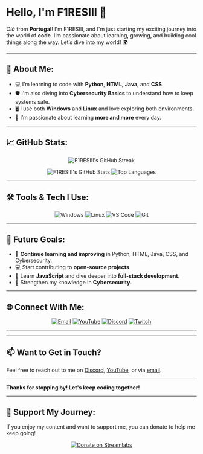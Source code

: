 # Hello, I'm F1RESIII 👋

*Olá* from **Portugal**! I'm F1RESIII, and I'm just starting my exciting journey into the world of **code**. I’m passionate about learning, growing, and building cool things along the way. Let’s dive into my world! 🌍

---

## 🚀 About Me:
- 💻 I’m learning to code with **Python**, **HTML**, **Java**, and **CSS**.
- 🛡️ I'm also diving into **Cybersecurity Basics** to understand how to keep systems safe.
- 🖥️ I use both **Windows** and **Linux** and love exploring both environments.
- 🚀 I’m passionate about learning **more and more** every day.

---

## 📈 GitHub Stats:
<p align="center">
  <img src="https://github-readme-streak-stats.herokuapp.com?user=f1resiii&theme=radical&hide_border=true&date_format=M%20j%5B%2C%20Y%5D" alt="F1RESIII's GitHub Streak" />
</p>
<p align="center">
  <img src="https://github-readme-stats.vercel.app/api?username=f1resiii&show_icons=true&theme=radical&hide_border=true" alt="F1RESIII's GitHub Stats" />
  <img src="https://github-readme-stats.vercel.app/api/top-langs/?username=f1resiii&layout=compact&theme=radical&hide_border=true" alt="Top Languages" />
</p>

---

## 🛠️ Tools & Tech I Use:

<p align="center">
  <img src="https://img.shields.io/badge/Windows-0078D6?style=for-the-badge&logo=windows&logoColor=white" alt="Windows">
  <img src="https://img.shields.io/badge/Linux-FCC624?style=for-the-badge&logo=linux&logoColor=black" alt="Linux">
  <img src="https://img.shields.io/badge/VSCode-007ACC?style=for-the-badge&logo=visual-studio-code&logoColor=white" alt="VS Code">
  <img src="https://img.shields.io/badge/Git-F05032?style=for-the-badge&logo=git&logoColor=white" alt="Git">
</p>

---

## 🎯 Future Goals:
- 🌱 **Continue learning and improving** in Python, HTML, Java, CSS, and Cybersecurity.
- 💻 Start contributing to **open-source projects**.
- 🎯 Learn **JavaScript** and dive deeper into **full-stack development**.
- 🔐 Strengthen my knowledge in **Cybersecurity**.

---

## 🌐 Connect With Me:

<p align="center">
  <a href="mailto:coding.rodrigo@gmail.com"><img src="https://img.shields.io/badge/Gmail-D14836?style=for-the-badge&logo=gmail&logoColor=white" alt="Email"></a>
  <a href="https://www.youtube.com/channel/UCIydUd7c4o4mX7PmpL1ZSBQ"><img src="https://img.shields.io/badge/YouTube-FF0000?style=for-the-badge&logo=youtube&logoColor=white" alt="YouTube"></a>
  <a href="https://discord.gg/UZzyzQMD"><img src="https://img.shields.io/badge/Discord-7289DA?style=for-the-badge&logo=discord&logoColor=white" alt="Discord"></a>
  <a href="https://www.twitch.tv/f1resiiii"><img src="https://img.shields.io/badge/Twitch-9146FF?style=for-the-badge&logo=twitch&logoColor=white" alt="Twitch"></a>
</p>

---

---

## 📫 Want to Get in Touch?
Feel free to reach out to me on [Discord](https://discord.gg/UZzyzQMD), [YouTube](https://www.youtube.com/channel/UCIydUd7c4o4mX7PmpL1ZSBQ), or via [email](mailto:coding.rodrigo@gmail.com).

---

**Thanks for stopping by! Let's keep coding together!**

---

## 💖 Support My Journey:
If you enjoy my content and want to support me, you can donate to help me keep going!

<p align="center">
  <a href="https://streamlabs.com/f1resiiii/tip"><img src="https://img.shields.io/badge/Streamlabs-3A8B00?style=for-the-badge&logo=streamlabs&logoColor=white" alt="Donate on Streamlabs"></a>
</p>

